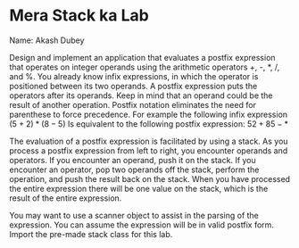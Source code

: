 # Mera Stack ka Lab

Name: Akash Dubey

Design and implement an application that evaluates a postfix expression that operates on integer operands using the arithmetic operators +, -, *, /, and %.  You already know infix expressions, in which the operator is positioned between its two operands.  A postfix expression puts the operators after its operands.  Keep in mind that an operand could be the result of another operation.  Postfix notation eliminates the need for parenthese to force precedence.  For example the following infix expression
$(5+2)*(8-5)$
Is equivalent to the following postfix expression:
$5 2 + 8  5 - *$

The evaluation of a postfix expression is facilitated by using a stack.  As you process a postfix expression from left to right, you encounter operands and operators.  If you encounter an operand, push it on the stack.  If you encounter an operator, pop two operands off the stack, perform the operation, and push the result back on the stack.  When you have processed the entire expression there will be one value on the stack, which is the result of the entire expression.

You may want to use a scanner object to assist in the parsing of the expression.  You can assume the expression will be in valid postfix form.  Import the pre-made stack class for this lab.
